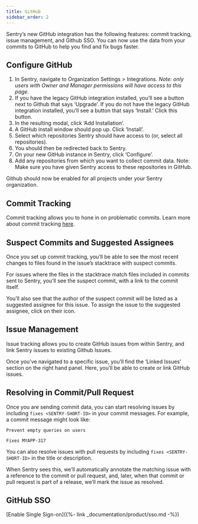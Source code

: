 ```yaml
---
title: GitHub
sidebar_order: 2
---
```

Sentry’s new GitHub integration has the following features: commit tracking, issue management, and Github SSO. You can now use the data from your commits to GitHub to help you find and fix bugs faster.

## Configure GitHub


1. In Sentry, navigate to Organization Settings > Integrations. *Note: only users with Owner and Manager permissions will have access to this page.*
2. If you have the legacy GitHub integration installed, you’ll see a button next to Github that says ‘Upgrade’. If you do not have the legacy GitHub integration installed, you’ll see a button that says ‘Install.’ Click this button.
3. In the resulting modal, click ‘Add Installation’.
4. A GitHub install window should pop up. Click ‘Install’.
5. Select which repositories Sentry should have access to (or, select all repositories).
6. You should then be redirected back to Sentry.
7. On your new GitHub instance in Sentry, click ‘Configure’.
8. Add any repositories from which you want to collect commit data. Note: Make sure you have given Sentry access to these repositories in GitHub.

Github should now be enabled for all projects under your Sentry organization.


## Commit Tracking

Commit tracking allows you to hone in on problematic commits. Learn more about commit tracking [here](https://docs.sentry.io/learn/releases/#link-repository).

## Suspect Commits and Suggested Assignees

Once you set up commit tracking, you’ll be able to see the most recent changes to files found in the issue’s stacktrace with suspect commits.

For issues where the files in the stacktrace match files included in commits sent to Sentry, you’ll see the suspect commit, with a link to the commit itself.

You’ll also see that the author of the suspect commit will be listed as a suggested assignee for this issue. To assign the issue to the suggested assignee, click on their icon.

## Issue Management

Issue tracking allows you to create GitHub issues from within Sentry, and link Sentry issues to existing Github Issues.

Once you’ve navigated to a specific issue, you’ll find the ‘Linked Issues’ section on the right hand panel. Here, you’ll be able to create or link GitHub issues.

## Resolving in Commit/Pull Request

Once you are sending commit data, you can start resolving issues by including `fixes <SENTRY-SHORT-ID>` in your commit messages. For example, a commit message might look like:

```
Prevent empty queries on users

Fixes MYAPP-317
```

You can also resolve issues with pull requests by including `fixes <SENTRY-SHORT-ID>` in the title or description.

When Sentry sees this, we’ll automatically annotate the matching issue with a reference to the commit or pull request, and, later, when that commit or pull request is part of a release, we’ll mark the issue as resolved.

## GitHub SSO

[Enable Single Sign-on]({%- link _documentation/product/sso.md -%})
